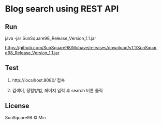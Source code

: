 # Blog search using REST API


## Run

java -jar SunSquare98_Release_Version_1.1.jar

https://github.com/SunSquare98/Mohave/releases/download/v1.1/SunSquare98_Release_Version_1.1.jar

## Test

1. http://localhost:8080/ 접속

2. 검색어, 정렬방법, 페이지 입력 후 search 버튼 클릭


## License

SunSquare98 © Min
